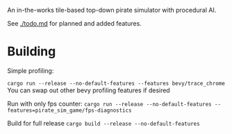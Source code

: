 An in-the-works tile-based top-down pirate simulator with procedural AI.

See [./todo.md](./todo.md) for planned and added features.

# Building

Simple profiling: 

`cargo run --release --no-default-features --features bevy/trace_chrome` You can swap out other bevy profiling features if desired 

Run with only fps counter:
`cargo run --release --no-default-features --features=pirate_sim_game/fps-diagnostics`

Build for full release 
`cargo build --release --no-default-features`
